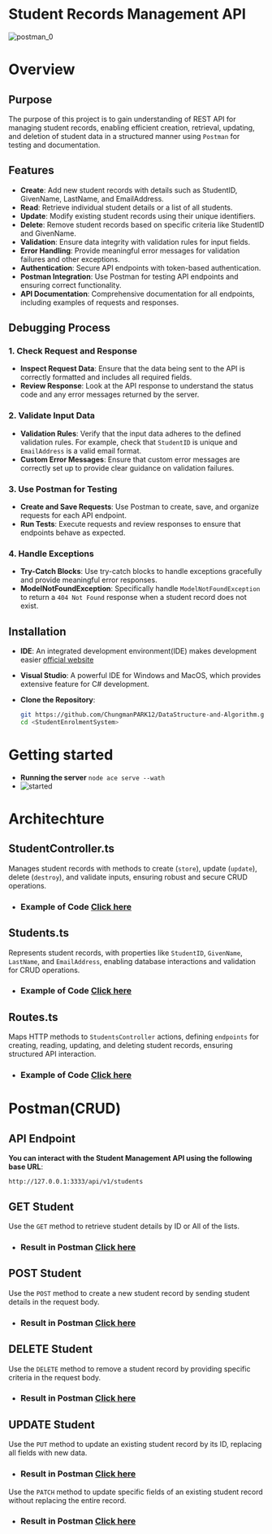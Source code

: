  
 # Student Records Management API

![postman_0](https://github.com/user-attachments/assets/eda9fc36-102b-4ee4-a5d9-3871f6069810)

# Overview

<h2>Purpose</h2>

The purpose of this project is to gain understanding of REST API for managing student records, enabling efficient creation, retrieval, updating, and deletion of student data in a structured manner using `Postman` for testing and documentation.


<h2>Features</h2>

- **Create**: Add new student records with details such as StudentID, GivenName, LastName, and EmailAddress.
- **Read**: Retrieve individual student details or a list of all students.
- **Update**: Modify existing student records using their unique identifiers.
- **Delete**: Remove student records based on specific criteria like StudentID and GivenName.
- **Validation**: Ensure data integrity with validation rules for input fields.
- **Error Handling**: Provide meaningful error messages for validation failures and other exceptions.
- **Authentication**: Secure API endpoints with token-based authentication.
- **Postman Integration**: Use Postman for testing API endpoints and ensuring correct functionality.
- **API Documentation**: Comprehensive documentation for all endpoints, including examples of requests and responses.



<h2>Debugging Process</h2>

### 1. Check Request and Response

- **Inspect Request Data**: Ensure that the data being sent to the API is correctly formatted and includes all required fields.
- **Review Response**: Look at the API response to understand the status code and any error messages returned by the server.

### 2. Validate Input Data

- **Validation Rules**: Verify that the input data adheres to the defined validation rules. For example, check that `StudentID` is unique and `EmailAddress` is a valid email format.
- **Custom Error Messages**: Ensure that custom error messages are correctly set up to provide clear guidance on validation failures.

### 3. Use Postman for Testing

- **Create and Save Requests**: Use Postman to create, save, and organize requests for each API endpoint.
- **Run Tests**: Execute requests and review responses to ensure that endpoints behave as expected.

### 4. Handle Exceptions

- **Try-Catch Blocks**: Use try-catch blocks to handle exceptions gracefully and provide meaningful error responses.
- **ModelNotFoundException**: Specifically handle `ModelNotFoundException` to return a `404 Not Found` response when a student record does not exist.

<h2>Installation</h2>

- **IDE**: An integrated development environment(IDE) makes development easier [official website](https://visualstudio.microsoft.com/)
- **Visual Studio**: A powerful IDE for Windows and MacOS, which provides extensive feature for C# development. 

- **Clone the Repository**:
   ```bash
   git https://github.com/ChungmanPARK12/DataStructure-and-Algorithm.git
   cd <StudentEnrolmentSystem>
  

# Getting started
- **Running the server**
`node ace serve --wath`
- ![started](https://github.com/user-attachments/assets/31c1bf47-3c10-4252-956b-7fe64884397d)

# Architechture
<h2>StudentController.ts</h2>

Manages student records with methods to create (`store`), update (`update`), delete (`destroy`), and validate inputs, ensuring robust and secure CRUD operations.

* ### Example of Code [Click here](https://github.com/ChungmanPARK12/BinarySearch.git)

<h2>Students.ts</h2>

Represents student records, with properties like `StudentID`, `GivenName`, `LastName`, and `EmailAddress`, enabling database interactions and validation for CRUD operations.

* ### Example of Code [Click here](https://github.com/ChungmanPARK12/BinarySearch.git)

<h2>Routes.ts</h2>

Maps HTTP methods to `StudentsController` actions, defining `endpoints` for creating, reading, updating, and deleting student records, ensuring structured API interaction.

* ### Example of Code [Click here](https://github.com/ChungmanPARK12/BinarySearch.git)

# Postman(CRUD)

<h2>API Endpoint</h2>

**You can interact with the Student Management API using the following base URL**:

 ```http://127.0.0.1:3333/api/v1/students```
 
<h2>GET Student</h2>
 
Use the `GET` method to retrieve student details by ID or All of the lists.

* ### Result in Postman [Click here](https://github.com/ChungmanPARK12/BinarySearch.git)

<h2>POST Student</h2>
 
Use the `POST` method to create a new student record by sending student details in the request body.

* ### Result in Postman [Click here](https://github.com/ChungmanPARK12/BinarySearch.git)

<h2>DELETE Student</h2>
 
Use the `DELETE` method to remove a student record by providing specific criteria in the request body.

* ### Result in Postman [Click here](https://github.com/ChungmanPARK12/BinarySearch.git)

<h2>UPDATE Student</h2>

Use the `PUT` method to update an existing student record by its ID, replacing all fields with new data.


* ### Result in Postman [Click here](https://github.com/ChungmanPARK12/BinarySearch.git)

Use the `PATCH` method to update specific fields of an existing student record without replacing the entire record.

* ### Result in Postman [Click here](https://github.com/ChungmanPARK12/BinarySearch.git)


 
